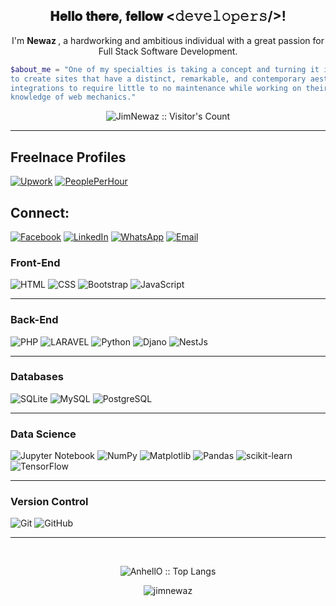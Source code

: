 <div align="center">
  <h2> 𝐇𝐞𝐥𝐥𝐨 𝐭𝐡𝐞𝐫𝐞, 𝐟𝐞𝐥𝐥𝐨𝐰 <𝚍𝚎𝚟𝚎𝚕𝚘𝚙𝚎𝚛𝚜/>! </h2>
</div>

<div align="center">
  <p> 
    I'm <b> Newaz </b>, a hardworking and ambitious individual with a great passion for Full Stack Software Development. 
  </p>    

</div>


```PHP
$about_me = "One of my specialties is taking a concept and turning it into a fully functional platform. I go above and above 
to create sites that have a distinct, remarkable, and contemporary aesthetic appeal. I'm able to optimize complicated 
integrations to require little to no maintenance while working on their own for years because of my considerable 
knowledge of web mechanics."
```

<div align="center"> <p><img src="https://profile-counter.glitch.me/{JimNewaz}/count.svg" alt="JimNewaz :: Visitor's Count" /></p> </div>

<hr>

## Freelnace Profiles
[![Upwork](https://img.shields.io/badge/UpWork-6FDA44?style=for-the-badge&logo=Upwork&logoColor=white)](https://www.upwork.com/freelancers/~0145d52d72c6c3e698)
[![PeoplePerHour](https://img.shields.io/badge/peopleperhour-FF7300?style=for-the-badge&logo=peopleperhour&logoColor=white)](https://www.peopleperhour.com/freelancer/technology-programming/sayed_nur_e-newaz-wix-php-wordpress-laravel-qajvavx)

## Connect:
[![Facebook](https://img.shields.io/badge/Facebook-%231877F2.svg?logo=Facebook&logoColor=white&style=for-the-badge)](https://www.facebook.com/jim.newaz)
[![LinkedIn](https://img.shields.io/badge/linkedin-%230077B5.svg?logo=linkedin&logoColor=white&style=for-the-badge)](https://www.linkedin.com/in/sayed-nur-e-newaz-77a40a1b8/) 
[![WhatsApp](https://img.shields.io/badge/WhatsApp-25D366?logo=whatsapp&logoColor=white&style=for-the-badge)](https://wa.me/01611163133)
[![Email](https://img.shields.io/badge/Gmail-D14836?style=for-the-badge&logo=gmail&logoColor=white)](mailto:ximnewaz@gmail.com)

### Front-End
![HTML](https://img.shields.io/badge/HTML-239120?style=for-the-badge&logo=html5&logoColor=white) ![CSS](https://img.shields.io/badge/CSS-0037ff?&style=for-the-badge&logo=css3&logoColor=white) ![Bootstrap](https://img.shields.io/badge/bootstrap-%23563D7C.svg?logo=bootstrap&logoColor=white&style=for-the-badge) ![JavaScript](https://img.shields.io/badge/javascript-%23323330.svg?logo=javascript&logoColor=%23F7DF1E&style=for-the-badge)

<hr>

### Back-End

![PHP](https://img.shields.io/badge/PHP-777BB4?style=for-the-badge&logo=php&logoColor=white) 
![LARAVEL](https://img.shields.io/badge/Laravel-FF2D20?style=for-the-badge&logo=laravel&logoColor=white) 
![Python](https://img.shields.io/badge/Python-14354C?style=for-the-badge&logo=python&logoColor=white) 
![Djano](https://img.shields.io/badge/Django-092E20?style=for-the-badge&logo=django&logoColor=white)
![NestJs](https://img.shields.io/badge/NestJs-E0234E?style=for-the-badge&logo=NestJs&logoColor=white)

<hr>

### Databases
![SQLite](https://img.shields.io/badge/SQLite-07405E?style=for-the-badge&logo=sqlite&logoColor=white) ![MySQL](https://img.shields.io/badge/MySQL-00000F?style=for-the-badge&logo=mysql&logoColor=white) ![PostgreSQL](https://img.shields.io/badge/PostgreSQL-316192?style=for-the-badge&logo=postgresql&logoColor=white)

<hr>

### Data Science

![Jupyter Notebook](https://img.shields.io/badge/jupyter-%23FA0F00.svg?style=for-the-badge&logo=jupyter&logoColor=white)
![NumPy](https://img.shields.io/badge/numpy-%23013243.svg?style=for-the-badge&logo=numpy&logoColor=white)
![Matplotlib](https://img.shields.io/badge/Matplotlib-%23ffffff.svg?style=for-the-badge&logo=Matplotlib&logoColor=black)
![Pandas](https://img.shields.io/badge/pandas-%23150458.svg?style=for-the-badge&logo=pandas&logoColor=white)
![scikit-learn](https://img.shields.io/badge/scikit--learn-%23F7931E.svg?style=for-the-badge&logo=scikit-learn&logoColor=white)
![TensorFlow](https://img.shields.io/badge/TensorFlow-FF6F00?style=for-the-badge&logo=tensorflow&logoColor=white)

<hr>

### Version Control

![Git](https://img.shields.io/badge/git-%23F05033.svg?logo=git&logoColor=white&style=for-the-badge) ![GitHub](https://img.shields.io/badge/github-%23121011.svg?logo=github&logoColor=white&style=for-the-badge)

<hr>

<br>

<p align="center"><img src="https://github-readme-stats.vercel.app/api/top-langs/?username=JimNewaz&show_icons=true&locale=en&theme=tokyonight&layout=compact" alt="AnhellO :: Top Langs" /></p>


<p align="center"><img src="https://github-readme-stats.vercel.app/api?username=jimnewaz&show_icons=true&locale=en&theme=synthwave" alt="jimnewaz" /></p>







